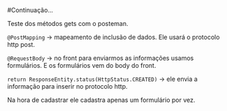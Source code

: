 #Continuação...

Teste dos métodos gets com o posteman.

`@PostMapping` -> mapeamento de inclusão de dados. Ele usará o protocolo http post.

`@RequestBody` -> no front para enviarmos as informações usamos formulários. E os formulários vem do body do front.

`return ResponseEntity.status(HttpStatus.CREATED)` -> ele envia a informação para inserir no protocolo http.

Na hora de cadastrar ele cadastra apenas um formulário por vez.